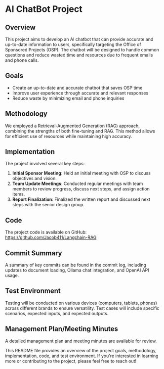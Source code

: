 **AI ChatBot Project**
======================

**Overview**
------------

This project aims to develop an AI chatbot that can provide accurate and up-to-date information to users, specifically targeting the Office of Sponsored Projects (OSP). The chatbot
will be designed to handle common questions and reduce wasted time and resources due to frequent emails and phone calls.

**Goals**
--------

* Create an up-to-date and accurate chatbot that saves OSP time
* Improve user experience through accurate and relevant responses
* Reduce waste by minimizing email and phone inquiries

**Methodology**
--------------

We employed a Retrieval-Augmented Generation (RAG) approach, combining the strengths of both fine-tuning and RAG. This method allows for efficient use of resources while maintaining
high accuracy.

**Implementation**
-----------------

The project involved several key steps:

1. **Initial Sponsor Meeting**: Held an initial meeting with OSP to discuss objectives and vision.
2. **Team Update Meetings**: Conducted regular meetings with team members to review progress, discuss next steps, and assign action items.
3. **Report Finalization**: Finalized the written report and discussed next steps with the senior design group.

**Code**
------

The project code is available on GitHub: https://github.com/Jacob411/Langchain-RAG

**Commit Summary**
-----------------

A summary of key commits can be found in the commit log, including updates to document loading, Ollama chat integration, and OpenAI API usage.

**Test Environment**
-------------------

Testing will be conducted on various devices (computers, tablets, phones) across different brands to ensure versatility. Test cases will include specific scenarios, expected inputs,
and expected outputs.

**Management Plan/Meeting Minutes**
------------------------------------

A detailed management plan and meeting minutes are available for review.

This README file provides an overview of the project goals, methodology, implementation, code, and test environment. If you're interested in learning more or contributing to the
project, please feel free to reach out!
